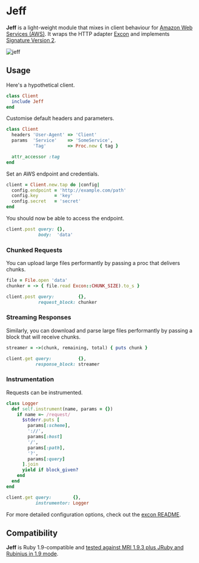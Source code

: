 # Jeff

**Jeff** is a light-weight module that mixes in client behaviour for [Amazon
Web Services (AWS)][aws]. It wraps the HTTP adapter [Excon][excon] and
implements [Signature Version 2][sign].

![jeff][jeff]

## Usage

Here's a hypothetical client.

```ruby
class Client
  include Jeff
end
```

Customise default headers and parameters.

```ruby
class Client
  headers 'User-Agent' => 'Client'
  params  'Service'    => 'SomeService',
          'Tag'        => Proc.new { tag }

  attr_accessor :tag
end
```

Set an AWS endpoint and credentials.

```ruby
client = Client.new.tap do |config|
  config.endpoint = 'http://example.com/path'
  config.key      = 'key'
  config.secret   = 'secret'
end
```

You should now be able to access the endpoint.

```ruby
client.post query: {},
            body:  'data'
```

### Chunked Requests

You can upload large files performantly by passing a proc that delivers chunks.

```ruby
file = File.open 'data'
chunker = -> { file.read Excon::CHUNK_SIZE).to_s }

client.post query:         {},
            request_block: chunker
```

### Streaming Responses

Similarly, you can download and parse large files performantly by passing a
block that will receive chunks.

```ruby
streamer = ->(chunk, remaining, total) { puts chunk }

client.get query:          {},
           response_block: streamer
```

### Instrumentation

Requests can be instrumented.

```ruby
class Logger
  def self.instrument(name, params = {})
    if name =~ /request/
      $stderr.puts [
        params[:scheme],
        '://',
        params[:host]
        '/',
        params[:path],
        '?',
        params[:query]
      ].join
      yield if block_given?
    end
  end
end

client.get query:        {},
           instrumentor: Logger
```

For more detailed configuration options, check out the [excon README][excon].

## Compatibility

**Jeff** is Ruby 1.9-compatible and [tested against MRI 1.9.3 plus JRuby and
Rubinius in 1.9 mode][travis].

[aws]:    http://aws.amazon.com/
[excon]:  https://github.com/geemus/excon
[sign]:   http://docs.amazonwebservices.com/general/latest/gr/signature-version-2.html
[jeff]:   http://f.cl.ly/items/0a3R3J0k1R2f423k1q2l/jeff.jpg
[travis]: http://travis-ci.org/#!/hakanensari/jeff
